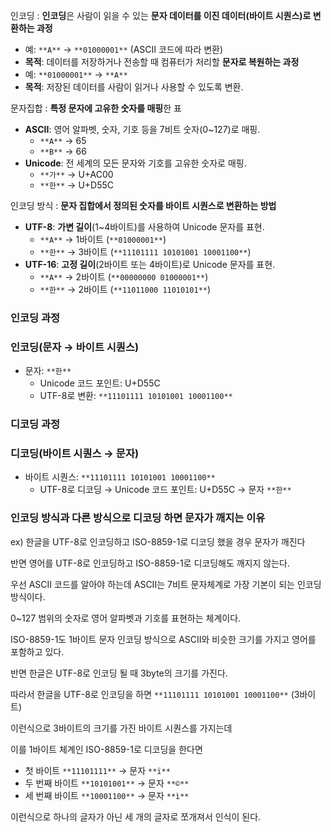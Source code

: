   

인코딩 : **인코딩**은 사람이 읽을 수 있는 **문자 데이터를 이진 데이터(바이트 시퀀스)로 변환하는 과정**

- 예: `**A**` → `**01000001**` (ASCII 코드에 따라 변환)
- **목적**: 데이터를 저장하거나 전송할 때 컴퓨터가 처리할 **문자로 복원하는 과정**
- 예: `**01000001**` → `**A**`
- **목적**: 저장된 데이터를 사람이 읽거나 사용할 수 있도록 변환.

  

문자집합 : **특정 문자에 고유한 숫자를 매핑**한 표  
  

- **ASCII**: 영어 알파벳, 숫자, 기호 등을 7비트 숫자(0~127)로 매핑.
    - `**A**` → 65
    - `**B**` → 66
- **Unicode**: 전 세계의 모든 문자와 기호를 고유한 숫자로 매핑.
    - `**가**` → U+AC00
    - `**한**` → U+D55C

  

  

인코딩 방식 : **문자 집합에서 정의된 숫자를 바이트 시퀀스로 변환하는 방법**

- **UTF-8**: **가변 길이**(1~4바이트)를 사용하여 Unicode 문자를 표현.
    - `**A**` → 1바이트 (`**01000001**`)
    - `**한**` → 3바이트 (`**11101111 10101001 10001100**`)
- **UTF-16**: **고정 길이**(2바이트 또는 4바이트)로 Unicode 문자를 표현.
    - `**A**` → 2바이트 (`**00000000 01000001**`)
    - `**한**` → 2바이트 (`**11011000 11010101**`)

  

### 인코딩 과정

### **인코딩(문자 → 바이트 시퀀스)**

- 문자: `**한**`
    - Unicode 코드 포인트: U+D55C
    - UTF-8로 변환: `**11101111 10101001 10001100**`

  

### 디코딩 과정

### **디코딩(바이트 시퀀스 → 문자)**

- 바이트 시퀀스: `**11101111 10101001 10001100**`
    - UTF-8로 디코딩 → Unicode 코드 포인트: U+D55C → 문자 `**한**`

  

  

### 인코딩 방식과 다른 방식으로 디코딩 하면 문자가 깨지는 이유

ex) 한글을 UTF-8로 인코딩하고 ISO-8859-1로 디코딩 했을 경우 문자가 깨진다

반면 영어를 UTF-8로 인코딩하고 ISO-8859-1로 디코딩해도 깨지지 않는다.

  

우선 ASCII 코드를 알아야 하는데 ASCII는 7비트 문자체계로 가장 기본이 되는 인코딩 방식이다.

0~127 범위의 숫자로 영어 알파벳과 기호를 표현하는 체계이다.

  

ISO-8859-1도 1바이트 문자 인코딩 방식으로 ASCII와 비슷한 크기를 가지고 영어를 포함하고 있다.

  

반면 한글은 UTF-8로 인코딩 될 때 3byte의 크기를 가진다.

  

따라서 한글을 UTF-8로 인코딩을 하면 `**11101111 10101001 10001100**` (3바이트)

이런식으로 3바이트의 크기를 가진 바이트 시퀀스를 가지는데

이를 1바이트 체계인 ISO-8859-1로 디코딩을 한다면

  

- 첫 바이트 `**11101111**` → 문자 `**ï**`
- 두 번째 바이트 `**10101001**` → 문자 `**©**`
- 세 번째 바이트 `**10001100**` → 문자 `**ì**`

이런식으로 하나의 글자가 아닌 세 개의 글자로 쪼개져서 인식이 된다.